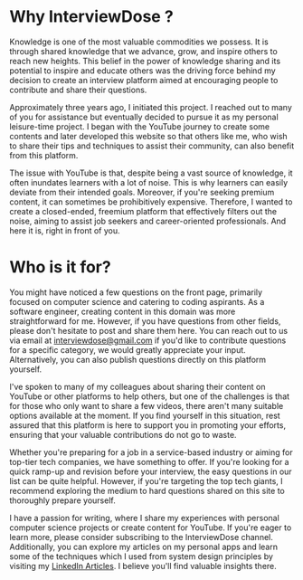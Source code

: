 # Why InterviewDose ?
Knowledge is one of the most valuable commodities we possess. It is through shared knowledge that we advance, grow, and inspire others to reach new heights. This belief in the power of knowledge sharing and its potential to inspire and educate others was the driving force behind my decision to create an interview platform aimed at encouraging people to contribute and share their questions.

Approximately three years ago, I initiated this project. I reached out to many of you for assistance but eventually decided to pursue it as my personal leisure-time project. I began with the YouTube journey to create some contents and later developed this website so that others like me, who wish to share their tips and techniques to assist their community, can also benefit from this platform.

The issue with YouTube is that, despite being a vast source of knowledge, it often inundates learners with a lot of noise. This is why learners can easily deviate from their intended goals. Moreover, if you're seeking premium content, it can sometimes be prohibitively expensive. Therefore, I wanted to create a closed-ended, freemium platform that effectively filters out the noise, aiming to assist job seekers and career-oriented professionals. And here it is, right in front of you.

# Who is it for?
You might have noticed a few questions on the front page, primarily focused on computer science and catering to coding aspirants. As a software engineer, creating content in this domain was more straightforward for me. However, if you have questions from other fields, please don't hesitate to post and share them here. You can reach out to us via email at interviewdose@gmail.com if you'd like to contribute questions for a specific category, we would greatly appreciate your input. Alternatively, you can also publish questions directly on this platform yourself.

I've spoken to many of my colleagues about sharing their content on YouTube or other platforms to help others, but one of the challenges is that for those who only want to share a few videos, there aren't many suitable options available at the moment. If you find yourself in this situation, rest assured that this platform is here to support you in promoting your efforts, ensuring that your valuable contributions do not go to waste.

Whether you're preparing for a job in a service-based industry or aiming for top-tier tech companies, we have something to offer. If you're looking for a quick ramp-up and revision before your interview, the easy questions in our list can be quite helpful. However, if you're targeting the top tech giants, I recommend exploring the medium to hard questions shared on this site to thoroughly prepare yourself.

I have a passion for writing, where I share my experiences with personal computer science projects or create content for YouTube. If you're eager to learn more, please consider subscribing to the InterviewDose channel. Additionally, you can explore my articles on my personal apps and learn some of the techniques which I used from system design principles by visiting my <a href="https://www.linkedin.com/in/sandeepsahoo/recent-activity/articles/" target="_blank">LinkedIn Articles</a>. I believe you'll find valuable insights there.

